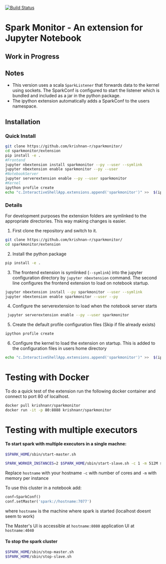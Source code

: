 [![Build Status](https://travis-ci.org/krishnan-r/sparkmonitor.svg?branch=master)](https://travis-ci.org/krishnan-r/sparkmonitor)
# Spark Monitor - An extension for Jupyter Notebook

## Work in Progress

## Notes
* This version uses a scala `SparkListener` that forwards data to the kernel using sockets. The SparkConf is configured to start the listener which is bundled and included as a jar in the python package.
* The ipython extension automatically adds a SparkConf to the users namespace.

## Installation
### Quick Install 
```bash 
git clone https://github.com/krishnan-r/sparkmonitor/
cd sparkmonitor/extension
pip install -e .
#Frontend
jupyter nbextension install sparkmonitor --py --user --symlink
jupyter nbextension enable sparkmonitor --py --user
#NotebookServer
jupyter serverextension enable --py --user sparkmonitor
#Kernel
ipython profile create
echo "c.InteractiveShellApp.extensions.append('sparkmonitor')" >>  $(ipython profile locate default)/ipython_kernel_config.py
```
### Details
For development purposes the extension folders are symlinked to the appropriate directories. This way making changes is easier.

1. First clone the repository and switch to it.

```bash
git clone https://github.com/krishnan-r/sparkmonitor/
cd sparkmonitor/extension
```
2. Install the python package

```bash
pip install -e .
```

3. The frontend extension is symlinked (```--symlink```) into the jupyter configuration directory by `jupyter nbextension` command. The second line configures the frontend extension to load on notebook startup.

```bash
jupyter nbextension install --py sparkmonitor --user --symlink
jupyter nbextension enable sparkmonitor --user --py
```
4. Configure the serverextension to load when the notebook server starts

```bash
 jupyter serverextension enable --py --user sparkmonitor
```

5. Create the default profile configuration files (Skip if file already exists)
```bash
ipython profile create
```
6. Configure the kernel to load the extension on startup. This is added to the configuration files in users home directory
```bash
echo "c.InteractiveShellApp.extensions.append('sparkmonitor')" >>  $(ipython profile locate default)/ipython_kernel_config.py
```

# Testing with Docker
To do a quick test of the extension run the following docker container and connect to port 80 of localhost.
```bash
docker pull krishnanr/sparkmonitor
docker run -it -p 80:8888 krishnanr/sparkmonitor
```
# Testing with multiple executors

#### To start spark with multiple executors in a single machne:

```bash
$SPARK_HOME/sbin/start-master.sh
```
```bash
SPARK_WORKER_INSTANCES=2 $SPARK_HOME/sbin/start-slave.sh -c 1 -m 512M spark://hostname:7077
```
Replace `hostname` with your hostname `-c` with number of cores and `-m` with memory per instance


To use this cluster in a notebook add: 
```python
conf=SparkConf()
conf.setMaster('spark://hostname:7077')
```
where `hostname` is the machine where spark is started (localhost doesnt seem to work)

The Master's UI is accessible at `hostname:8080` application UI at `hostname:4040`

#### To stop the spark cluster
```bash
$SPARK_HOME/sbin/stop-master.sh
$SPARK_HOME/sbin/stop-slave.sh 
```
